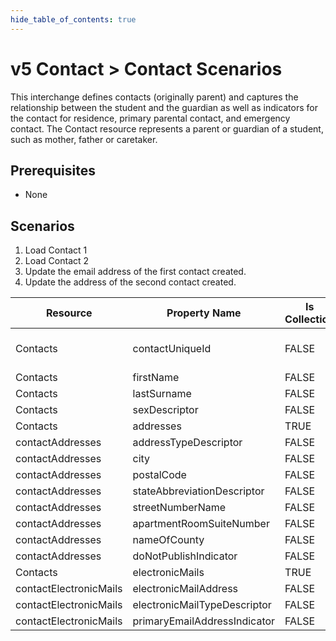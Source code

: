 ```yaml
---
hide_table_of_contents: true
---
```


# v5 Contact > Contact Scenarios

This interchange defines contacts (originally parent) and captures the
relationship between the student and the guardian as well as indicators for the
contact for residence, primary parental contact, and emergency contact. The
Contact resource represents a parent or guardian of a student, such as mother,
father or caretaker.

## Prerequisites

* None

## Scenarios

1. Load Contact 1
2. Load Contact 2
3. Update the email address of the first contact created.
4. Update the address of the second contact created.

| Resource               | Property Name                | Is Collection | Data Type                    | Required    | Scenario 1: POST                          | Scenario 2: POST                          | Scenario 3: PUT                           | Scenario 4: PUT                           |
| ---------------------- | ---------------------------- | ------------- | ---------------------------- | ----------- | ----------------------------------------- | ----------------------------------------- | ----------------------------------------- | ----------------------------------------- |
| Contacts               | contactUniqueId              | FALSE         | string                       | REQUIRED    | \["333333"  if possible \| system value\] | \["444444"  if possible \| system value\] | \["333333"  if possible \| system value\] | \["444444"  if possible \| system value\] |
| Contacts               | firstName                    | FALSE         | string                       | REQUIRED    | Michael                                   | Alexis                                    | Michael                                   | Alexis                                    |
| Contacts               | lastSurname                  | FALSE         | string                       | REQUIRED    | Jones                                     | Johnson                                   | Jones                                     | Johnson                                   |
| Contacts               | sexDescriptor                | FALSE         | string                       | CONDITIONAL | Male                                      | Female                                    | Male                                      | Female                                    |
| Contacts               | addresses                    | TRUE          | contactAddress\[\]           | REQUIRED    |                                           |                                           |                                           |                                           |
| contactAddresses       | addressTypeDescriptor        | FALSE         | addressTypeDescriptor        | REQUIRED    | Home                                      | Home                                      | Home                                      | Home                                      |
| contactAddresses       | city                         | FALSE         | string                       | REQUIRED    | Grand Bend                                | Grand Bend                                | Grand Bend                                | Grand Bend                                |
| contactAddresses       | postalCode                   | FALSE         | string                       | REQUIRED    | 78834                                     | 78834                                     | 78834                                     | 78834                                     |
| contactAddresses       | stateAbbreviationDescriptor  | FALSE         | stateAbbreviationDescriptor  | REQUIRED    | TX                                        | TX                                        | TX                                        | TX                                        |
| contactAddresses       | streetNumberName             | FALSE         | string                       | REQUIRED    | 654 Mission Hills                         | 456 Cedar Street                          | 654 Mission Hills                         | 456 Cedar Bend                            |
| contactAddresses       | apartmentRoomSuiteNumber     | FALSE         | string                       | REQUIRED    | 100                                       |                                           | 100                                       |                                           |
| contactAddresses       | nameOfCounty                 | FALSE         | string                       | CONDITIONAL | WILLISTON                                 | WILLISTON                                 | WILLISTON                                 | WILLISTON                                 |
| contactAddresses       | doNotPublishIndicator        | FALSE         | boolean                      | REQUIRED    | TRUE                                      |                                           | TRUE                                      |                                           |
| Contacts               | electronicMails              | TRUE          | contactElectronicMail\[\]    | REQUIRED    |                                           |                                           |                                           |                                           |
| contactElectronicMails | electronicMailAddress        | FALSE         | string                       | REQUIRED    | `michaeljones@example.com`                | `alexisjohnson@example.com`               | `mJones@example.com`                      | `alexisjohnson@example.com`               |
| contactElectronicMails | electronicMailTypeDescriptor | FALSE         | electronicMailTypeDescriptor | CONDITIONAL | Home/Personal                             | Home/Personal                             | Home/Personal                             | Home/Personal                             |
| contactElectronicMails | primaryEmailAddressIndicator | FALSE         | boolean                      | REQUIRED    | TRUE                                      |                                           | TRUE                                      |                                           |
